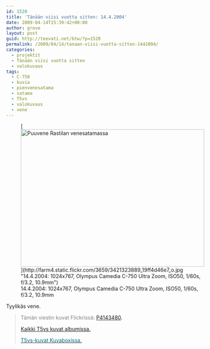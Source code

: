 ```yaml
---
id: 1520
title: 'Tänään viisi vuotta sitten: 14.4.2004'
date: 2009-04-14T15:39:42+00:00
author: grove
layout: post
guid: http://teevati.net/btw/?p=1520
permalink: /2009/04/14/tanaan-viisi-vuotta-sitten-1442004/
categories:
  - projektit
  - Tänään viisi vuotta sitten
  - valokuvaus
tags:
  - C-750
  - kuvia
  - pienvenesatama
  - satama
  - T5vs
  - valokuvaus
  - vene
---
```

<figure style="width: 500px" class="wp-caption aligncenter">[<img class="                                             " title="Puuvene Rastilan venesatamassa" src="http://farm4.static.flickr.com/3659/3421323889_0c784eb459.jpg" alt="Puuvene Rastilan venesatamassa" width="500" height="375" />](http://farm4.static.flickr.com/3659/3421323889_19ff4d46e7_o.jpg "14.4.2004: 1024x767, Olympus Camedia C-750 Ultra Zoom, ISO50, 1/60s, f/3.2, 10.9mm")<figcaption class="wp-caption-text">14.4.2004: 1024x767, Olympus Camedia C-750 Ultra Zoom, ISO50, 1/60s, f/3.2, 10.9mm</figcaption></figure> 

Tyylikäs vene.

> <span style="color: #808080;">Tämän viestin kuvat Flickrissä:</span> <span style="color: #006a80;"><span style="color: #000000;"><span style="color: #006a80;"><span style="color: #000000;"><span style="color: #006a80;"><span style="color: #000000;"><span style="color: #006a80;"><span style="color: #000000;"><a title="P4143480 on Flickr" href="http://www.flickr.com/photos/teevati/3421323889/">P4143480</a>.</span></span></span></span></span></span></span></span>
> 
> [Kaikki T5vs kuvat albumissa.](/btw/flickr/album/72157607994204386/t5vs-all.html "BTW · T5vs-all")
> 
> [<span style="color: #006a80;">T5vs-kuvat Kuvaboxissa.</span>](http://www.kuvaboxi.fi/julkinen/29poj+taavetti-btw-t5vs.html "Kuvaboxi - BTW: T5vs (Taavetti)")
